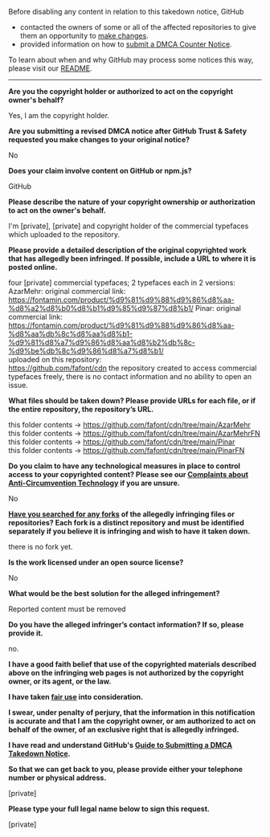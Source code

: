 Before disabling any content in relation to this takedown notice, GitHub
- contacted the owners of some or all of the affected repositories to give them an opportunity to [make changes](https://docs.github.com/en/github/site-policy/dmca-takedown-policy#a-how-does-this-actually-work).
- provided information on how to [submit a DMCA Counter Notice](https://docs.github.com/en/articles/guide-to-submitting-a-dmca-counter-notice).

To learn about when and why GitHub may process some notices this way, please visit our [README](https://github.com/github/dmca/blob/master/README.md#anatomy-of-a-takedown-notice).

---

**Are you the copyright holder or authorized to act on the copyright owner's behalf?**

Yes, I am the copyright holder.

**Are you submitting a revised DMCA notice after GitHub Trust & Safety requested you make changes to your original notice?**

No

**Does your claim involve content on GitHub or npm.js?**

GitHub

**Please describe the nature of your copyright ownership or authorization to act on the owner's behalf.**

I'm [private], [private] and copyright holder of the commercial typefaces which uploaded to the repository.

**Please provide a detailed description of the original copyrighted work that has allegedly been infringed. If possible, include a URL to where it is posted online.**

four [private] commercial typefaces; 2 typefaces each in 2 versions:  
AzarMehr: original commercial link: https://fontamin.com/product/%d9%81%d9%88%d9%86%d8%aa-%d8%a2%d8%b0%d8%b1%d9%85%d9%87%d8%b1/
Pinar: original commercial link: https://fontamin.com/product/%d9%81%d9%88%d9%86%d8%aa-%d8%aa%db%8c%d8%aa%d8%b1-%d9%81%d8%a7%d9%86%d8%aa%d8%b2%db%8c-%d9%be%db%8c%d9%86%d8%a7%d8%b1/  
uploaded on this repository:  
https://github.com/fafont/cdn
the repository created to access commercial typefaces freely, there is no contact information and no ability to open an issue.

**What files should be taken down? Please provide URLs for each file, or if the entire repository, the repository’s URL.**

this folder contents -> https://github.com/fafont/cdn/tree/main/AzarMehr  
this folder contents -> https://github.com/fafont/cdn/tree/main/AzarMehrFN  
this folder contents -> https://github.com/fafont/cdn/tree/main/Pinar  
this folder contents -> https://github.com/fafont/cdn/tree/main/PinarFN

**Do you claim to have any technological measures in place to control access to your copyrighted content? Please see our <a href="https://docs.github.com/articles/guide-to-submitting-a-dmca-takedown-notice#complaints-about-anti-circumvention-technology">Complaints about Anti-Circumvention Technology</a> if you are unsure.**

No

**<a href="https://docs.github.com/articles/dmca-takedown-policy#b-what-about-forks-or-whats-a-fork">Have you searched for any forks</a> of the allegedly infringing files or repositories? Each fork is a distinct repository and must be identified separately if you believe it is infringing and wish to have it taken down.**

there is no fork yet.

**Is the work licensed under an open source license?**

No

**What would be the best solution for the alleged infringement?**

Reported content must be removed

**Do you have the alleged infringer’s contact information? If so, please provide it.**

no.

**I have a good faith belief that use of the copyrighted materials described above on the infringing web pages is not authorized by the copyright owner, or its agent, or the law.**

**I have taken <a href="https://www.lumendatabase.org/topics/22">fair use</a> into consideration.**

**I swear, under penalty of perjury, that the information in this notification is accurate and that I am the copyright owner, or am authorized to act on behalf of the owner, of an exclusive right that is allegedly infringed.**

**I have read and understand GitHub's <a href="https://docs.github.com/articles/guide-to-submitting-a-dmca-takedown-notice/">Guide to Submitting a DMCA Takedown Notice</a>.**

**So that we can get back to you, please provide either your telephone number or physical address.**

[private]

**Please type your full legal name below to sign this request.**

[private]
